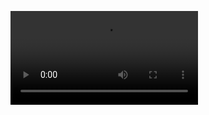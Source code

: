 ![final](https://user-images.githubusercontent.com/96614838/228938436-02e01c55-26cb-4741-a2a3-56071832dad3.mov)
